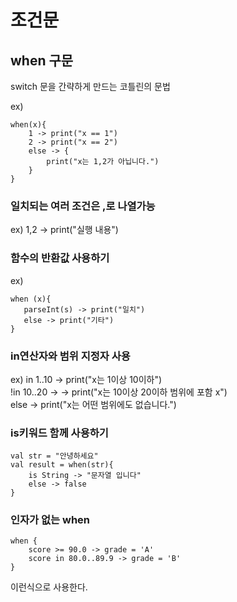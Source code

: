 # 조건문 

## when 구문  

switch 문을 간략하게 만드는 코틀린의 문법  

ex)  
```
when(x){
    1 -> print("x == 1")
    2 -> print("x == 2")
    else -> {
        print("x는 1,2가 아닙니다.")
    } 
}
```

### 일치되는 여러 조건은 ,로 나열가능  

ex) 1,2 -> print("실행 내용")  

### 함수의 반환값 사용하기

ex)  
```
when (x){  
   parseInt(s) -> print("일치")  
   else -> print("기타")  
}  
```

### in연산자와 범위 지정자 사용

ex) in 1..10 -> print("x는 1이상 10이하")  
    !in 10..20 -> -> print("x는 10이상 20이하 범위에 포함 x")  
    else -> print("x는 어떤 범위에도 없습니다.")  
    
### is키워드 함께 사용하기  

```
val str = "안녕하세요"  
val result = when(str){  
    is String -> "문자열 입니다"    
    else -> false  
}  
```

### 인자가 없는 when  

```
when {  
    score >= 90.0 -> grade = 'A'  
    score in 80.0..89.9 -> grade = 'B'  
}  
```


이런식으로 사용한다.  
 





